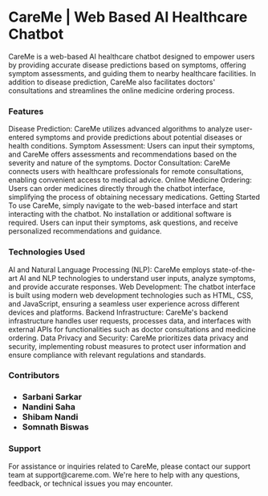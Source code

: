 <h1>CareMe | Web Based AI Healthcare Chatbot</h1>
<p>CareMe is a web-based AI healthcare chatbot designed to empower users by providing accurate disease predictions based on symptoms, offering symptom assessments, and guiding them to nearby healthcare facilities. In addition to disease prediction, CareMe also facilitates doctors' consultations and streamlines the online medicine ordering process.</p>

<h3>Features</h3>
<p>Disease Prediction: CareMe utilizes advanced algorithms to analyze user-entered symptoms and provide predictions about potential diseases or health conditions.
Symptom Assessment: Users can input their symptoms, and CareMe offers assessments and recommendations based on the severity and nature of the symptoms.
Doctor Consultation: CareMe connects users with healthcare professionals for remote consultations, enabling convenient access to medical advice.
Online Medicine Ordering: Users can order medicines directly through the chatbot interface, simplifying the process of obtaining necessary medications.
Getting Started
To use CareMe, simply navigate to the web-based interface and start interacting with the chatbot. No installation or additional software is required. Users can input their symptoms, ask questions, and receive personalized recommendations and guidance.</p>

<h3>Technologies Used</h3>
<p>AI and Natural Language Processing (NLP): CareMe employs state-of-the-art AI and NLP technologies to understand user inputs, analyze symptoms, and provide accurate responses.
Web Development: The chatbot interface is built using modern web development technologies such as HTML, CSS, and JavaScript, ensuring a seamless user experience across different devices and platforms.
Backend Infrastructure: CareMe's backend infrastructure handles user requests, processes data, and interfaces with external APIs for functionalities such as doctor consultations and medicine ordering.
Data Privacy and Security: CareMe prioritizes data privacy and security, implementing robust measures to protect user information and ensure compliance with relevant regulations and standards.</p>

<h3>Contributors<h3>
<ul>
  <li>Sarbani Sarkar</li>
  <li>Nandini Saha</li>
  <li>Shibam Nandi</li>
  <li>Somnath Biswas</li>
</ul>

<h3>Support</h3>
For assistance or inquiries related to CareMe, please contact our support team at support@careme.com. We're here to help with any questions, feedback, or technical issues you may encounter.
